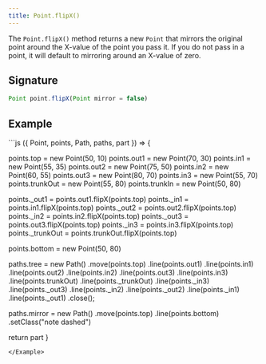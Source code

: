 ```yaml
---
title: Point.flipX()
---
```


The `Point.flipX()` method returns a new `Point` that mirrors the original
point around the X-value of the point you pass it.  If you do not pass in a
point, it will default to mirroring around an X-value of zero.

## Signature

```js
Point point.flipX(Point mirror = false)
```

## Example

<Example caption="An example of the Point.flipX() method">
```js
({ Point, points, Path, paths, part }) => {

  points.top = new Point(50, 10)
  points.out1 = new Point(70, 30)
  points.in1 = new Point(55, 35)
  points.out2 = new Point(75, 50)
  points.in2 = new Point(60, 55)
  points.out3 = new Point(80, 70)
  points.in3 = new Point(55, 70)
  points.trunkOut = new Point(55, 80)
  points.trunkIn = new Point(50, 80)
  
  points._out1 = points.out1.flipX(points.top)
  points._in1 = points.in1.flipX(points.top)
  points._out2 = points.out2.flipX(points.top)
  points._in2 = points.in2.flipX(points.top)
  points._out3 = points.out3.flipX(points.top)
  points._in3 = points.in3.flipX(points.top)
  points._trunkOut = points.trunkOut.flipX(points.top)
  
  points.bottom = new Point(50, 80)
  
  paths.tree = new Path()
    .move(points.top)
    .line(points.out1)
    .line(points.in1)
    .line(points.out2)
    .line(points.in2)
    .line(points.out3)
    .line(points.in3)
    .line(points.trunkOut)
    .line(points._trunkOut)
    .line(points._in3)
    .line(points._out3)
    .line(points._in2)
    .line(points._out2)
    .line(points._in1)
    .line(points._out1)
    .close();
  
  paths.mirror = new Path()
    .move(points.top)
    .line(points.bottom)
    .setClass("note dashed")

  return part
}
```
</Example>

